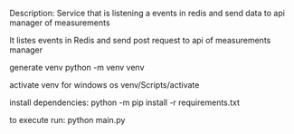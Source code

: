 
Description:
Service that is listening a events in redis and send data to api manager of measurements

It listes events in Redis and send post request to api of measurements manager

generate venv
python -m venv venv

activate venv for windows os
venv/Scripts/activate

install dependencies:
python -m pip install -r requirements.txt

to execute run:
python main.py